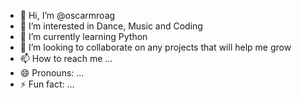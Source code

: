 - 👋 Hi, I’m @oscarmroag
- 👀 I’m interested in Dance, Music and Coding
- 🌱 I’m currently learning Python
- 💞️ I’m looking to collaborate on any projects that will help me grow
- 📫 How to reach me ...
- 😄 Pronouns: ...
- ⚡ Fun fact: ...

<!---
oscarmroag/oscarmroag is a ✨ special ✨ repository because its `README.md` (this file) appears on your GitHub profile.
You can click the Preview link to take a look at your changes.
--->
